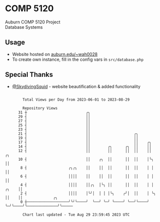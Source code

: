 # COMP 5120
Auburn COMP 5120 Project  
Database Systems

## Usage
- Website hosted on [auburn.edu/~wah0028](https://webhome.auburn.edu/~wah0028/)
- To create own instance, fill in the config vars in `src/database.php`

## Special Thanks
- [@SkydivingSquid](https://github.com/SkydivingSquid) - website beautification & added functionality

```

        Total Views per Day from 2023-06-01 to 2023-08-29

        Repository Views
      31 ┼                           ╭╮
      29 ┤                           ││
      27 ┤                           ││
      25 ┤                           ││
      23 ┤                           ││
      21 ┤                           ││                    ╭╮
      19 ┤                           ││                    ││
      17 ┤                           ││                    ││    ╭╮
      14 ┤                           ││        ╭╮      ╭╮  ││    ││
      12 ┤                           ││        ││      ││  ││    ││         ╭╮
      10 ┤                           ││    ╭╮  ││      ││  ││    │╰╮        ││
       8 ┤                   ╭╮╭╮    ││    ││  ││      ││  ││    │ │        ││
       6 ┤                   ││││    ││    ││  ││      ││  ││    │ │        ││
       4 ┤                   ││││    ││╭╮  │╰╮ ││      ││  ││    │ │  ╭╮    ││
       2 ┤                   ││││    │╰╯│  │ │ │╰╮    ╭╯│  ││    │ ╰╮ ││    ││              ╭╮
       0 ┼───────────────────╯╰╯╰────╯  ╰──╯ ╰─╯ ╰────╯ ╰──╯╰────╯  ╰─╯╰────╯╰──────────────╯╰─────

        Chart last updated - Tue Aug 29 23:59:45 2023 UTC
        
```
